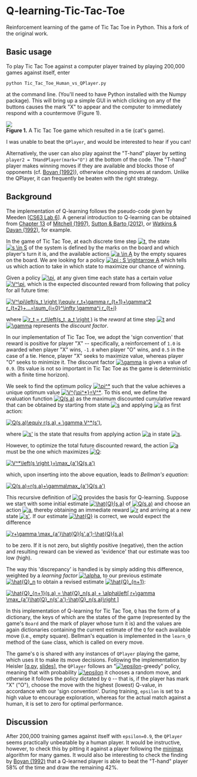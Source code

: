 # Q-learning-Tic-Tac-Toe
Reinforcement learning of the game of Tic Tac Toe in Python.
This a fork of the original work.

## Basic usage
To play Tic Tac Toe against a computer player trained by playing 200,000 games against itself, enter

`python Tic_Tac_Toe_Human_vs_QPlayer.py` 

at the command line. (You'll need to have Python installed with the Numpy package). This will bring up a simple GUI in which clicking on any of the buttons causes the mark "X" to appear and the computer to immediately respond with a countermove (Figure 1).

![](Images/Tic_Tac_Toe_cats_game.png)  
**Figure 1.** A Tic Tac Toe game which resulted in a tie (cat's game).

I was unable to beat the `QPlayer`, and would be interested to hear if you can!

Alternatively, the user can also play against the "T-hand" player by setting `player2 = THandPlayer(mark="O")` at the bottom of the code. The "T-hand" player makes winning moves if they are available and blocks those of opponents (cf. [Boyan (1992)](http://www.cs.cmu.edu/~jab/cv/pubs/boyan.backgammon-thesis.pdf)), otherwise choosing moves at random. Unlike the QPlayer, it can frequently be beaten with the right strategy.

## Background
The implementation of Q-learning follows the pseudo-code given by Meeden [[CS63 Lab 6](https://www.cs.swarthmore.edu/~meeden/cs63/f11/lab6.php)]. A general introduction to Q-learning can be obtained from [Chapter 13](https://www.cs.swarthmore.edu/~meeden/cs63/f11/ml-ch13.pdf) of [Mitchell (1997)](http://www.cs.cmu.edu/~tom/mlbook.html), [Sutton & Barto (2012)](http://people.inf.elte.hu/lorincz/Files/RL_2006/SuttonBook.pdf), or [Watkins & Dayan (1992)](http://www.gatsby.ucl.ac.uk/~dayan/papers/cjch.pdf), for example.

In the game of Tic Tac Toe, at each discrete time step <a href="https://www.codecogs.com/eqnedit.php?latex=t" target="_blank"><img src="https://latex.codecogs.com/gif.latex?t" title="t" /></a>, the state <a href="https://www.codecogs.com/eqnedit.php?latex=s&space;\in&space;S" target="_blank"><img src="https://latex.codecogs.com/gif.latex?s&space;\in&space;S" title="s \in S" /></a> of the system is defined by the marks on the board and which player's turn it is, and the available actions <a href="https://www.codecogs.com/eqnedit.php?latex=a&space;\in&space;A" target="_blank"><img src="https://latex.codecogs.com/gif.latex?a&space;\in&space;A" title="a \in A" /></a> by the empty squares on the board. We are looking for a policy <a href="https://www.codecogs.com/eqnedit.php?latex=\pi&space;:&space;S&space;\rightarrow&space;A" target="_blank"><img src="https://latex.codecogs.com/gif.latex?\pi&space;:&space;S&space;\rightarrow&space;A" title="\pi : S \rightarrow A" /></a> which tells us which action to take in which state to maximize our chance of winning.

Given a policy <a href="https://www.codecogs.com/eqnedit.php?latex=\pi" target="_blank"><img src="https://latex.codecogs.com/gif.latex?\pi" title="\pi" /></a>, at any given time each state has a certain _value_ <a href="https://www.codecogs.com/eqnedit.php?latex=V^\pi" target="_blank"><img src="https://latex.codecogs.com/gif.latex?V^\pi" title="V^\pi" /></a>, which is the expected discounted reward from following that policy for all future time:

<a href="https://www.codecogs.com/eqnedit.php?latex=V^\pi\left(s_t&space;\right&space;)\equiv&space;r_t&plus;\gamma&space;r_{t&plus;1}&plus;\gamma^2&space;r_{t&plus;2}&plus;...=\sum_{i=0}^\infty&space;\gamma^i&space;r_{t&plus;i}" target="_blank"><img src="https://latex.codecogs.com/gif.latex?V^\pi\left(s_t&space;\right&space;)\equiv&space;r_t&plus;\gamma&space;r_{t&plus;1}&plus;\gamma^2&space;r_{t&plus;2}&plus;...=\sum_{i=0}^\infty&space;\gamma^i&space;r_{t&plus;i}" title="V^\pi\left(s_t \right )\equiv r_t+\gamma r_{t+1}+\gamma^2 r_{t+2}+...=\sum_{i=0}^\infty \gamma^i r_{t+i}" /></a>

where <a href="https://www.codecogs.com/eqnedit.php?latex=r_t&space;=&space;r_t\left(s_t,&space;a_t&space;\right&space;)" target="_blank"><img src="https://latex.codecogs.com/gif.latex?r_t&space;=&space;r_t\left(s_t,&space;a_t&space;\right&space;)" title="r_t = r_t\left(s_t, a_t \right )" /></a> is the _reward_ at time step <a href="https://www.codecogs.com/eqnedit.php?latex=t" target="_blank"><img src="https://latex.codecogs.com/gif.latex?t" title="t" /></a> and <a href="https://www.codecogs.com/eqnedit.php?latex=\gamma" target="_blank"><img src="https://latex.codecogs.com/gif.latex?\gamma" title="\gamma" /></a> represents the _discount factor_. 

In our implementation of Tic Tac Toe, we adopt the 'sign convention' that reward is positive for player "X" -- specifically, a reinforcement of `1.0` is awarded when player "X" wins, `-1.0` when player "O" wins, and `0.5` in the case of a tie. Hence, player "X" seeks to maximize value, whereas player "O" seeks to minimize it. The discount factor <a href="https://www.codecogs.com/eqnedit.php?latex=\gamma" target="_blank"><img src="https://latex.codecogs.com/gif.latex?\gamma" title="\gamma" /></a> is given a value of `0.9`. (Its value is not so important in Tic Tac Toe as the game is deterministic with a finite time horizon).

We seek to find the optimum policy <a href="https://www.codecogs.com/eqnedit.php?latex=\pi^*" target="_blank"><img src="https://latex.codecogs.com/gif.latex?\pi^*" title="\pi^*" /></a> such that the value achieves a unique optimum value <a href="https://www.codecogs.com/eqnedit.php?latex=V^{\pi^*}=V^*" target="_blank"><img src="https://latex.codecogs.com/gif.latex?V^{\pi^*}=V^*" title="V^{\pi^*}=V^*" /></a>. To this end, we define the evaluation function <a href="https://www.codecogs.com/eqnedit.php?latex=Q(s,a)" target="_blank"><img src="https://latex.codecogs.com/gif.latex?Q(s,a)" title="Q(s,a)" /></a> as the maximum discounted cumulative reward that can be obtained by starting from state <a href="https://www.codecogs.com/eqnedit.php?latex=s" target="_blank"><img src="https://latex.codecogs.com/gif.latex?s" title="s" /></a> and applying <a href="https://www.codecogs.com/eqnedit.php?latex=a" target="_blank"><img src="https://latex.codecogs.com/gif.latex?a" title="a" /></a> as first action:

<a href="https://www.codecogs.com/eqnedit.php?latex=Q(s,a)\equiv&space;r(s,a)&space;&plus;&space;\gamma&space;V^*(s')" target="_blank"><img src="https://latex.codecogs.com/gif.latex?Q(s,a)\equiv&space;r(s,a)&space;&plus;&space;\gamma&space;V^*(s')" title="Q(s,a)\equiv r(s,a) + \gamma V^*(s')" /></a>,

where <a href="https://www.codecogs.com/eqnedit.php?latex=s'" target="_blank"><img src="https://latex.codecogs.com/gif.latex?s'" title="s'" /></a> is the state that results from applying action <a href="https://www.codecogs.com/eqnedit.php?latex=a" target="_blank"><img src="https://latex.codecogs.com/gif.latex?a" title="a" /></a> in state <a href="https://www.codecogs.com/eqnedit.php?latex=s" target="_blank"><img src="https://latex.codecogs.com/gif.latex?s" title="s" /></a>.

However, to optimize the total future discounted reward, the action <a href="https://www.codecogs.com/eqnedit.php?latex=a" target="_blank"><img src="https://latex.codecogs.com/gif.latex?a" title="a" /></a> must be the one which maximizes <a href="https://www.codecogs.com/eqnedit.php?latex=Q" target="_blank"><img src="https://latex.codecogs.com/gif.latex?Q" title="Q" /></a>:

<a href="https://www.codecogs.com/eqnedit.php?latex=V^*\left(s&space;\right&space;)=\max_{a'}Q(s,a')" target="_blank"><img src="https://latex.codecogs.com/gif.latex?V^*\left(s&space;\right&space;)=\max_{a'}Q(s,a')" title="V^*\left(s \right )=\max_{a'}Q(s,a')" /></a>

which, upon inserting into the above equation, leads to _Bellman's equation_:

<a href="https://www.codecogs.com/eqnedit.php?latex=Q(s,a)=r(s,a)&plus;\gamma\max_{a'}Q(s,a')" target="_blank"><img src="https://latex.codecogs.com/gif.latex?Q(s,a)=r(s,a)&plus;\gamma\max_{a'}Q(s,a')" title="Q(s,a)=r(s,a)+\gamma\max_{a'}Q(s,a')" /></a>

This recursive definition of <a href="https://www.codecogs.com/eqnedit.php?latex=Q" target="_blank"><img src="https://latex.codecogs.com/gif.latex?Q" title="Q" /></a> provides the basis for Q-learning. Suppose we start with some initial estimate <a href="https://www.codecogs.com/eqnedit.php?latex=\hat{Q}(s,a)" target="_blank"><img src="https://latex.codecogs.com/gif.latex?\hat{Q}(s,a)" title="\hat{Q}(s,a)" /></a> of <a href="https://www.codecogs.com/eqnedit.php?latex=Q(s,a)" target="_blank"><img src="https://latex.codecogs.com/gif.latex?Q(s,a)" title="Q(s,a)" /></a> and choose an action <a href="https://www.codecogs.com/eqnedit.php?latex=a" target="_blank"><img src="https://latex.codecogs.com/gif.latex?a" title="a" /></a>, thereby obtaining an immediate reward <a href="https://www.codecogs.com/eqnedit.php?latex=r" target="_blank"><img src="https://latex.codecogs.com/gif.latex?r" title="r" /></a> and arriving at a new state <a href="https://www.codecogs.com/eqnedit.php?latex=s'" target="_blank"><img src="https://latex.codecogs.com/gif.latex?s'" title="s'" /></a>. If our estimate <a href="https://www.codecogs.com/eqnedit.php?latex=\hat{Q}" target="_blank"><img src="https://latex.codecogs.com/gif.latex?\hat{Q}" title="\hat{Q}" /></a> is correct, we would expect the difference

<a href="https://www.codecogs.com/eqnedit.php?latex=r&plus;\gamma&space;\max_{a'}\hat{Q}(s',a')-\hat{Q}(s,a)" target="_blank"><img src="https://latex.codecogs.com/gif.latex?r&plus;\gamma&space;\max_{a'}\hat{Q}(s',a')-\hat{Q}(s,a)" title="r+\gamma \max_{a'}\hat{Q}(s',a')-\hat{Q}(s,a)" /></a>

to be zero. If it is not zero, but slightly positive (negative), then the action and resulting reward can be viewed as 'evidence' that our estimate was too low (high).

The way this 'discrepancy' is handled is by simply adding this difference, weighted by a _learning factor_ <a href="https://www.codecogs.com/eqnedit.php?latex=\alpha" target="_blank"><img src="https://latex.codecogs.com/gif.latex?\alpha" title="\alpha" /></a>, to our previous estimate <a href="https://www.codecogs.com/eqnedit.php?latex=\hat{Q}_n" target="_blank"><img src="https://latex.codecogs.com/gif.latex?\hat{Q}_n" title="\hat{Q}_n" /></a> to obtain a revised estimate <a href="https://www.codecogs.com/eqnedit.php?latex=\hat{Q}_{n&plus;1}" target="_blank"><img src="https://latex.codecogs.com/gif.latex?\hat{Q}_{n&plus;1}" title="\hat{Q}_{n+1}" /></a>:

<a href="https://www.codecogs.com/eqnedit.php?latex=\hat{Q}_{n&plus;1}(s,a)&space;=&space;\hat{Q}_n(s,a)&space;&plus;&space;\alpha\left[&space;r&plus;\gamma&space;\max_{a'}\hat{Q}_n(s',a')-\hat{Q}_n(s,a)\right&space;]" target="_blank"><img src="https://latex.codecogs.com/gif.latex?\hat{Q}_{n&plus;1}(s,a)&space;=&space;\hat{Q}_n(s,a)&space;&plus;&space;\alpha\left[&space;r&plus;\gamma&space;\max_{a'}\hat{Q}_n(s',a')-\hat{Q}_n(s,a)\right&space;]" title="\hat{Q}_{n+1}(s,a) = \hat{Q}_n(s,a) + \alpha\left[ r+\gamma \max_{a'}\hat{Q}_n(s',a')-\hat{Q}_n(s,a)\right ]" /></a>

In this implementation of Q-learning for Tic Tac Toe, `Q` has the form of a dictionary, the keys of which are the states of the game (represented by the game's `Board` and the mark of player whose turn it is) and the values are again dictionaries containing the current estimate of the `Q` for each available move (i.e., empty square). Bellman's equation is implemented in the `learn_Q` method of the `Game` class, which is called on every move. 

The game's `Q` is shared with any instances of `QPlayer` playing the game, which uses it to make its move decisions. Following the implementation by Heisler [[q.py](https://gist.github.com/fheisler/430e70fa249ba30e707f), [slides](http://slides.com/fheisler/q-learning#/)], the `QPlayer` follows an "<a href="https://www.codecogs.com/eqnedit.php?latex=\epsilon" target="_blank"><img src="https://latex.codecogs.com/gif.latex?\epsilon" title="\epsilon" /></a>-greedy" policy, meaning that with probability <a href="https://www.codecogs.com/eqnedit.php?latex=\epsilon" target="_blank"><img src="https://latex.codecogs.com/gif.latex?\epsilon" title="\epsilon" /></a> it chooses a random move, and otherwise it follows the policy dictated by `Q` -- that is, if the player has mark "X" ("O"), choose the move with the highest (lowest) Q-value, in accordance with our 'sign convention'. During training, `epsilon` is set to a high value to encourage exploration, whereas for the actual match against a human, it is set to zero for optimal performance.

## Discussion
After 200,000 training games against itself with `epsilon=0.9`, the `QPlayer` seems practically unbeatable by a human player. It would be instructive, however, to check this by pitting it against a player following the [minimax](https://en.wikipedia.org/wiki/Minimax) algorithm for many games. It would also be interesting to check the finding by [Boyan (1992)](http://www.cs.cmu.edu/~jab/cv/pubs/boyan.backgammon-thesis.pdf) that a Q-learned player is able to beat the "T-hand" player 58% of the time and draw the remaining 42%.

